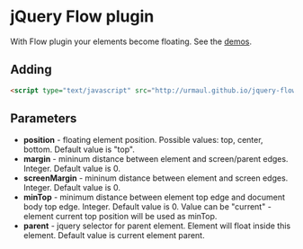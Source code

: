 # jQuery Flow plugin

With Flow plugin your elements become floating. See the [demos](http://urmaul.github.com/jquery-flow/demos/).

## Adding

```html
<script type="text/javascript" src="http://urmaul.github.io/jquery-flow/jquery.flow.js"></script>
```

## Parameters

* **position** - floating element position. Possible values: top, center, bottom. Default value is "top".
* **margin** - mininum distance between element and screen/parent edges. Integer. Default value is 0.
* **screenMargin** - mininum distance between element and screen edges. Integer. Default value is 0.
* **minTop** - minimum distance between element top edge and document body top edge. Integer. Default value is 0. Value can be "current" - element current top position will be used as minTop.
* **parent** - jquery selector for parent element. Element will float inside this element. Default value is current element parent.
